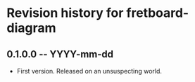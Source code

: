 # Revision history for fretboard-diagram

## 0.1.0.0 -- YYYY-mm-dd

* First version. Released on an unsuspecting world.
